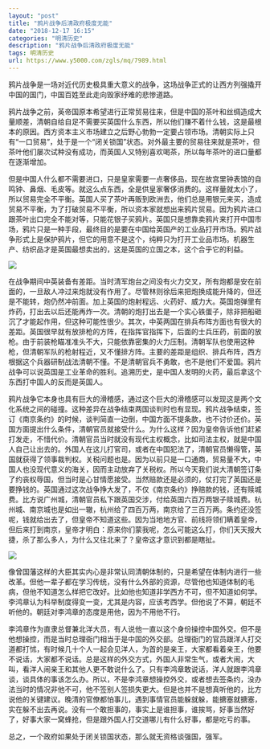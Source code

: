 ```yaml
---
layout: "post"
title: "鸦片战争后清政府极度无能"
date: "2018-12-17 16:15"
categories: "明清历史"
description: "鸦片战争后清政府极度无能"
tags: 明清历史
url: https://www.y5000.com/zgls/mq/7989.html
---
```






鸦片战争是一场对近代历史极具重大意义的战争，这场战争正式的让西方列强撬开中国的国门，中国百姓至此走向毁家纾难的悲惨道路。

鸦片战争之前，英帝国原本希望进行正常贸易往来，但是中国的茶叶和丝绸造成大量顺差，清朝自给自足不需要买英国什么东西，所以他们赚不着什么钱，这是最根本的原因。西方资本主义市场建立之后野心勃勃一定要占领市场。清朝实际上只有“一口贸易”，处于是一个“闭关锁国”状态。对外最主要的贸易往来就是茶叶，但茶叶他们屡次试种没有成功，而英国人又特别喜欢喝茶，所以每年茶叶的进口量都在逐渐增加。

但是中国人什么都不需要进口，只是皇家需要一点奢侈品，现在故宫里钟表馆的自鸣钟、鼻烟、毛皮等。就这么点东西，全是供皇家奢侈消费的。这样量就太小了，所以贸易完全不平衡。英国人买了茶叶再贩到欧洲去，他们总是用银元来买，造成贸易不平衡，为了打破贸易不平衡，所以资本家就想出来鸦片贸易。因为鸦片进口跟茶叶出口完全不能对等，只能花银子买鸦片。英国只是想靠卖鸦片来打开中国市场，鸦片只是一种手段，最终目的是要在中国给英国产的工业品打开市场。鸦片战争形式上是保护鸦片，但它的用意不是这个，纯粹只为打开工业品市场。机器生产、纺织品才是英国最想卖出的，这是英国的立国之本，这个合乎它的利益。

![](https://img.y5000.com/uploads/allimg/161221/6-1612211AZ2609.jpg)

在战争期间中英装备有差距。当时清军炮台之间没有火力交叉，所有炮都是安在前面的，一旦敌人冲过来炮就没有作用了。尽管林则徐后来把炮换成能升降的，但还是不能转，炮仍然冲前面。加上英国的炮射程远、火药好、威力大。英国炮弹里有炸药，打出去以后还能再炸一次。清朝的炮打出去是一个实心铁蛋子，除非把船砸沉了才能起作用，但这种可能性很少。其次，中英两国在排兵布阵方面也有很大的差距。英国很早就有放排枪的方阵，在指挥官指挥下，后面的士兵压药，前面的放枪。由于前装枪瞄准准头不大，只能依靠密集的火力压制。清朝军队也使用这种枪，但清朝军队的枪射程近，又不懂排方阵。主要的差距是组织、排兵布阵，西方根据这个兵器研制战法清朝不懂。不是清朝官兵不勇敢，也不是他们不爱国。鸦片战争可以说英国是工业革命的胜利。追溯历史，是中国人发明的火药，最后拿这个东西打中国人的反而是英国人。

鸦片战争它本身也具有巨大的滑稽感，通过这个巨大的滑稽感可以发现这是两个文化系统之间的碰撞。这种差异在战争结束两国谈判时也有显现。鸦片战争结束，签订《南京条约》的时候，谈判简直一边倒，中国方面不提条款，也不讨价还价。英国方面提出什么条件，清朝官员就接受什么。为什么这样？因为皇帝告诉他们赶紧打发走，不惜代价。清朝官员当时就没有现代主权概念，比如司法主权，就是中国人自己让出去的。外国人在这儿打官司，或者在中国犯法了，清朝官员懒得管，英国就获得了领事裁判权。关税问题也是。因为以前只是一口通商，贸易量不大，中国人也没现代意义的海关，因而主动放弃了关税权。所以今天我们说大清朝签订条了约丧权辱国，但当时是心甘情愿接受。当然赔款还是必须的，仗打完了英国还是要挣钱的。英国通过这次战争挣大发了，不仅《南京条约》挣赔款的钱，还有赎城费。比方说广州城，清朝官员私下跟英国交涉，付给英国六百万两银子赎城费。杭州城、南京城也是如出一辙，杭州给了四百万两，南京给了三百万两。条约还没签呢，钱就给出去了，但皇帝不知道这些。因为当地地方官、前线将领们瞒着皇帝，但后来打到南京，皇帝才明白：原来你们蒙我呢，怎么可能这么打，你们天天报大捷，杀了那么多人，为什么又往北来了？皇帝这才意识到都是瞎扯。

![](https://img.y5000.com/uploads/allimg/161221/6-1612211A93HL.jpg)

像曾国藩这样的大臣其实内心是非常认同清朝体制的，只是希望在体制内进行一些改革。但他一辈子都在学习传统，没有什么外部的资源，尽管他也知道体制的毛病，但他不知道怎么样把它改好。比如他也知道非学西方不可，但不知道如何学。李鸿章认为科举制度得变一变，尤其是内容，应该考西学。但他说了不算，朝廷不听他的。朝廷对李鸿章的态度是用他，因为不用他不行。

李鸿章作为直隶总督兼北洋大员，有人说他一直以这个身份操控中国外交。但不是他想操控，而是当时总理衙门相当于是中国的外交部。总理衙门的官员跟洋人打交道都打怵，有时候几十个人一起会见洋人，为首的是亲王，大家都看着亲王，他要不说话，大家都不说话。总是这样的外交方式，外国人非常生气，或者大闹，大叫，看洋人闹亲王和其他人更不敢说什么了。只有李鸿章敢说话，洋人就跟李鸿章谈，谈具体的事该怎么办。所以，不是李鸿章想操控外交，或者想去签条约，没办法当时的情况非他不可，他不签别人签损失更大。但是也并不是想真听他的，比方说他的关键建议。晚清的官僚都怕事儿，遇到事情官员能躲就躲，能搪塞就搪塞，实在躲不出去再说。没有一个敢担事的，事实上是谁担事，谁挨骂，好事当然好了，好事大家一窝蜂抢，但是跟外国人打交道哪儿有什么好事，都是吃亏的事。

总之，一个政府如果处于闭关锁国状态，那么就无资格谈强国，强军。
